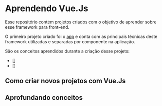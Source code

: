 # Aprendendo Vue.Js

Esse repositório contém projetos criados com o objetivo de aprender sobre esse framework para front-end.

O primeiro projeto criado foi o [app](https://github.com/Gabryel-Barboza/vuejs_learn/tree/main/app) e conta com as principais técnicas deste framework utilizadas e separadas por componente na aplicação.

São os conceitos aprendidos durante a criação desse projeto:

- []
- []

## Como criar novos projetos com Vue.Js

## Aprofundando conceitos
